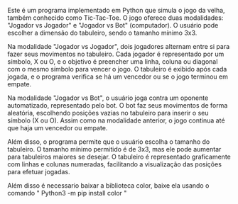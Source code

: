 Este é um programa implementado em Python que simula o jogo da velha, também conhecido como Tic-Tac-Toe. O jogo oferece duas modalidades: "Jogador vs Jogador" e "Jogador vs Bot" (computador). O usuário pode escolher a dimensão do tabuleiro, sendo o tamanho mínimo 3x3.

Na modalidade "Jogador vs Jogador", dois jogadores alternam entre si para fazer seus movimentos no tabuleiro. Cada jogador é representado por um símbolo, X ou O, e o objetivo é preencher uma linha, coluna ou diagonal com o mesmo símbolo para vencer o jogo. O tabuleiro é exibido após cada jogada, e o programa verifica se há um vencedor ou se o jogo terminou em empate.

Na modalidade "Jogador vs Bot", o usuário joga contra um oponente automatizado, representado pelo bot. O bot faz seus movimentos de forma aleatória, escolhendo posições vazias no tabuleiro para inserir o seu símbolo (X ou O). Assim como na modalidade anterior, o jogo continua até que haja um vencedor ou empate.

Além disso, o programa permite que o usuário escolha o tamanho do tabuleiro. O tamanho mínimo permitido é de 3x3, mas ele pode aumentar para tabuleiros maiores se desejar. O tabuleiro é representado graficamente com linhas e colunas numeradas, facilitando a visualização das posições para efetuar jogadas.

Além disso é necessario baixar a biblioteca color, baixe ela usando o comando " Python3 -m pip install color "
